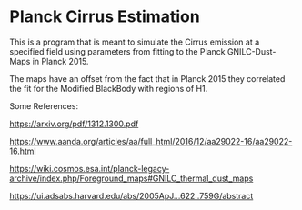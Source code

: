 # Planck Cirrus Estimation
This is a program that is meant to simulate the Cirrus emission at a specified field using
parameters from fitting to the Planck GNILC-Dust-Maps in Planck 2015.

The maps have an offset from the fact that in Planck 2015 they correlated the fit for the Modified BlackBody with regions of H1.

Some References:

https://arxiv.org/pdf/1312.1300.pdf

https://www.aanda.org/articles/aa/full_html/2016/12/aa29022-16/aa29022-16.html

https://wiki.cosmos.esa.int/planck-legacy-archive/index.php/Foreground_maps#GNILC_thermal_dust_maps

https://ui.adsabs.harvard.edu/abs/2005ApJ...622..759G/abstract
